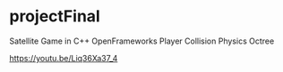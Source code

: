 # projectFinal

Satellite Game in C++ OpenFrameworks
Player Collision
Physics
Octree

https://youtu.be/Liq36Xa37_4
